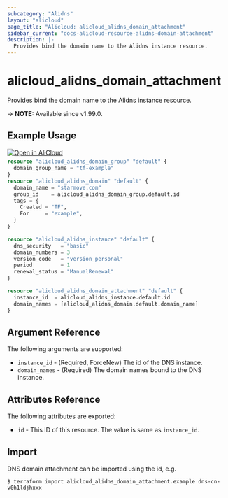 ```yaml
---
subcategory: "Alidns"
layout: "alicloud"
page_title: "Alicloud: alicloud_alidns_domain_attachment"
sidebar_current: "docs-alicloud-resource-alidns-domain-attachment"
description: |-
  Provides bind the domain name to the Alidns instance resource.
---
```


# alicloud_alidns_domain_attachment

Provides bind the domain name to the Alidns instance resource.

-> **NOTE:** Available since v1.99.0.

## Example Usage

<div style="display: block;margin-bottom: 40px;"><div class="oics-button" style="float: right;position: absolute;margin-bottom: 10px;">
  <a href="https://api.aliyun.com/terraform?resource=alicloud_alidns_domain_attachment&exampleId=e14db959-f1fa-2e75-dfc2-433b7b48d98b3f2729cb&activeTab=example&spm=docs.r.alidns_domain_attachment.0.e14db959f1&intl_lang=EN_US" target="_blank">
    <img alt="Open in AliCloud" src="https://img.alicdn.com/imgextra/i1/O1CN01hjjqXv1uYUlY56FyX_!!6000000006049-55-tps-254-36.svg" style="max-height: 44px; max-width: 100%;">
  </a>
</div></div>

```terraform
resource "alicloud_alidns_domain_group" "default" {
  domain_group_name = "tf-example"
}
resource "alicloud_alidns_domain" "default" {
  domain_name = "starmove.com"
  group_id    = alicloud_alidns_domain_group.default.id
  tags = {
    Created = "TF",
    For     = "example",
  }
}

resource "alicloud_alidns_instance" "default" {
  dns_security   = "basic"
  domain_numbers = 3
  version_code   = "version_personal"
  period         = 1
  renewal_status = "ManualRenewal"
}

resource "alicloud_alidns_domain_attachment" "default" {
  instance_id  = alicloud_alidns_instance.default.id
  domain_names = [alicloud_alidns_domain.default.domain_name]
}
```
## Argument Reference

The following arguments are supported:

* `instance_id` - (Required, ForceNew) The id of the DNS instance.
* `domain_names` - (Required) The domain names bound to the DNS instance.

## Attributes Reference

The following attributes are exported:

* `id` - This ID of this resource. The value is same as `instance_id`. 

## Import

DNS domain attachment can be imported using the id, e.g.

```shell
$ terraform import alicloud_alidns_domain_attachment.example dns-cn-v0h1ldjhxxx
```
